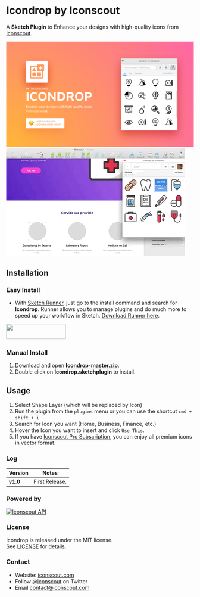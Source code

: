 # Icondrop by Iconscout
A **Sketch Plugin** to Enhance your designs with high-quality icons from [Iconscout](https://iconscout.com/?utm_source=icondrop).

<a href="https://iconscout.com/?utm_source=icondrop">
	<img src="Icondrop-cover.png?raw=true" alt="Icondrop Sketch Plugin by Iconscout" width="800" />
</a>

<a href="https://iconscout.com/?utm_source=icondrop">
	<img src="Icondrop.gif?raw=true" alt="Icondrop Sketch Plugin by Iconscout" width="480" />
</a>

## Installation
### Easy Install
* With <a href="http://sketchrunner.com/">Sketch Runner</a>, just go to the install command and search for **Icondrop**. Runner allows you to manage plugins and do much more to speed up your workflow in Sketch. <a href="http://sketchrunner.com/">Download Runner here</a>.

<a href="http://bit.ly/SketchRunnerWebsite" rel="nofollow" title="Works with Sketch Runner">
  <img width="160" height="41" src="http://sketchrunner.com/img/badge_blue.png" >
</a>

### Manual Install
1. Download and open **[Icondrop-master.zip](https://github.com/Iconscout/icondrop/archive/master.zip)**.
2. Double click on **Icondrop.sketchplugin** to install.  

## Usage
1. Select Shape Layer (which will be replaced by Icon)
2. Run the plugin from the `plugins` menu or you can use the shortcut `cmd + shift + i`
3. Search for Icon you want (Home, Business, Finance, etc.)
4. Hover the Icon you want to insert and click `Use This`.
5. If you have <a href="https://iconscout.com/pro-plans?utm_source=icondrop">Iconscout Pro Subscription</a>, you can enjoy all premium icons in vector format.

### Log
| Version | Notes |
| --- | --- |
| **v1.0** |  First Release. |

### Powered by
<a href="https://iconscout.com/?utm_source=icondrop">
	<img height="40" src="https://iconscout.com/assets/images/iconscout-logo.svg" alt="Iconscout API" title="Iconscout API" />
</a>

### License
Icondrop is released under the MIT license.  
See [LICENSE](https://github.com/Iconscout/icondrop/blob/master/LICENSE/) for details.

### Contact 
* Website: [iconscout.com](https://iconscout.com/?utm_source=icondrop)
* Follow [@iconscout](http://twitter.com/iconscout) on Twitter
* Email <contact@iconscout.com>
